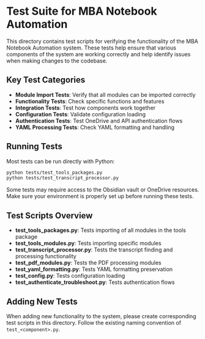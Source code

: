 # Test Suite for MBA Notebook Automation

This directory contains test scripts for verifying the functionality of the MBA Notebook Automation system. These tests help ensure that various components of the system are working correctly and help identify issues when making changes to the codebase.

## Key Test Categories

- **Module Import Tests**: Verify that all modules can be imported correctly
- **Functionality Tests**: Check specific functions and features
- **Integration Tests**: Test how components work together
- **Configuration Tests**: Validate configuration loading
- **Authentication Tests**: Test OneDrive and API authentication flows
- **YAML Processing Tests**: Check YAML formatting and handling

## Running Tests

Most tests can be run directly with Python:

```bash
python tests/test_tools_packages.py
python tests/test_transcript_processor.py
```

Some tests may require access to the Obsidian vault or OneDrive resources. Make sure your environment is properly set up before running these tests.

## Test Scripts Overview

- **test_tools_packages.py**: Tests importing of all modules in the tools package
- **test_tools_modules.py**: Tests importing specific modules
- **test_transcript_processor.py**: Tests the transcript finding and processing functionality
- **test_pdf_modules.py**: Tests the PDF processing modules
- **test_yaml_formatting.py**: Tests YAML formatting preservation
- **test_config.py**: Tests configuration loading
- **test_authenticate_troubleshoot.py**: Tests authentication flows

## Adding New Tests

When adding new functionality to the system, please create corresponding test scripts in this directory. Follow the existing naming convention of `test_<component>.py`.
